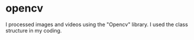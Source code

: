 # opencv
I processed images and videos using the "Opencv" library.
I used the class structure in my coding.
